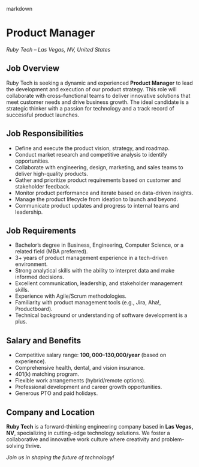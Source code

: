 markdown
# **Product Manager**  
*Ruby Tech – Las Vegas, NV, United States*  

## **Job Overview**  
Ruby Tech is seeking a dynamic and experienced **Product Manager** to lead the development and execution of our product strategy. This role will collaborate with cross-functional teams to deliver innovative solutions that meet customer needs and drive business growth. The ideal candidate is a strategic thinker with a passion for technology and a track record of successful product launches.  

## **Job Responsibilities**  
- Define and execute the product vision, strategy, and roadmap.  
- Conduct market research and competitive analysis to identify opportunities.  
- Collaborate with engineering, design, marketing, and sales teams to deliver high-quality products.  
- Gather and prioritize product requirements based on customer and stakeholder feedback.  
- Monitor product performance and iterate based on data-driven insights.  
- Manage the product lifecycle from ideation to launch and beyond.  
- Communicate product updates and progress to internal teams and leadership.  

## **Job Requirements**  
- Bachelor’s degree in Business, Engineering, Computer Science, or a related field (MBA preferred).  
- 3+ years of product management experience in a tech-driven environment.  
- Strong analytical skills with the ability to interpret data and make informed decisions.  
- Excellent communication, leadership, and stakeholder management skills.  
- Experience with Agile/Scrum methodologies.  
- Familiarity with product management tools (e.g., Jira, Aha!, Productboard).  
- Technical background or understanding of software development is a plus.  

## **Salary and Benefits**  
- Competitive salary range: **$100,000–$130,000/year** (based on experience).  
- Comprehensive health, dental, and vision insurance.  
- 401(k) matching program.  
- Flexible work arrangements (hybrid/remote options).  
- Professional development and career growth opportunities.  
- Generous PTO and paid holidays.  

## **Company and Location**  
**Ruby Tech** is a forward-thinking engineering company based in **Las Vegas, NV**, specializing in cutting-edge technology solutions. We foster a collaborative and innovative work culture where creativity and problem-solving thrive.  

*Join us in shaping the future of technology!*